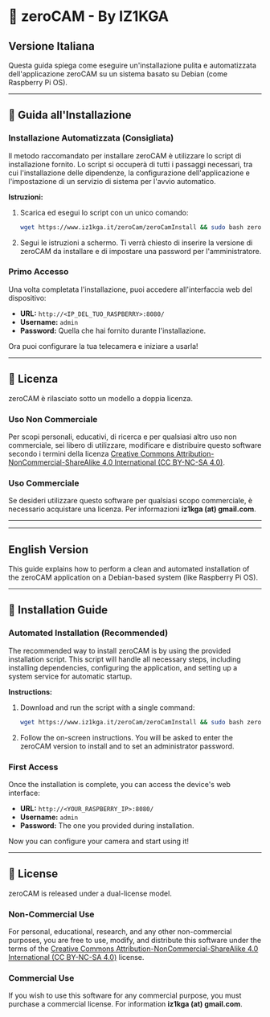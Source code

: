 # 📸 zeroCAM - By IZ1KGA

## Versione Italiana

Questa guida spiega come eseguire un'installazione pulita e automatizzata dell'applicazione zeroCAM su un sistema basato su Debian (come Raspberry Pi OS).

---

## 🚀 Guida all'Installazione

### Installazione Automatizzata (Consigliata)

Il metodo raccomandato per installare zeroCAM è utilizzare lo script di installazione fornito. Lo script si occuperà di tutti i passaggi necessari, tra cui l'installazione delle dipendenze, la configurazione dell'applicazione e l'impostazione di un servizio di sistema per l'avvio automatico.

**Istruzioni:**

1.  Scarica ed esegui lo script con un unico comando:
    ```bash
    wget https://www.iz1kga.it/zeroCam/zeroCamInstall && sudo bash zeroCamInstall
    ```
2.  Segui le istruzioni a schermo. Ti verrà chiesto di inserire la versione di zeroCAM da installare e di impostare una password per l'amministratore.

### Primo Accesso

Una volta completata l'installazione, puoi accedere all'interfaccia web del dispositivo:

* **URL:** `http://<IP_DEL_TUO_RASPBERRY>:8080/`
* **Username:** `admin`
* **Password:** Quella che hai fornito durante l'installazione.

Ora puoi configurare la tua telecamera e iniziare a usarla!

---

## 📜 Licenza

zeroCAM è rilasciato sotto un modello a doppia licenza.

### Uso Non Commerciale

Per scopi personali, educativi, di ricerca e per qualsiasi altro uso non commerciale, sei libero di utilizzare, modificare e distribuire questo software secondo i termini della licenza [Creative Commons Attribution-NonCommercial-ShareAlike 4.0 International (CC BY-NC-SA 4.0)](https://creativecommons.org/licenses/by-nc-sa/4.0/).

### Uso Commerciale

Se desideri utilizzare questo software per qualsiasi scopo commerciale, è necessario acquistare una licenza. Per informazioni **iz1kga (at) gmail.com**.

---
---
## English Version

This guide explains how to perform a clean and automated installation of the zeroCAM application on a Debian-based system (like Raspberry Pi OS).

---

## 🚀 Installation Guide

### Automated Installation (Recommended)

The recommended way to install zeroCAM is by using the provided installation script. This script will handle all necessary steps, including installing dependencies, configuring the application, and setting up a system service for automatic startup.

**Instructions:**

1.  Download and run the script with a single command:
    ```bash
    wget https://www.iz1kga.it/zeroCam/zeroCamInstall && sudo bash zeroCamInstall
    ```
2.  Follow the on-screen instructions. You will be asked to enter the zeroCAM version to install and to set an administrator password.

### First Access

Once the installation is complete, you can access the device's web interface:

* **URL:** `http://<YOUR_RASPBERRY_IP>:8080/`
* **Username:** `admin`
* **Password:** The one you provided during installation.

Now you can configure your camera and start using it!

---

## 📜 License

zeroCAM is released under a dual-license model.

### Non-Commercial Use

For personal, educational, research, and any other non-commercial purposes, you are free to use, modify, and distribute this software under the terms of the [Creative Commons Attribution-NonCommercial-ShareAlike 4.0 International (CC BY-NC-SA 4.0)](https://creativecommons.org/licenses/by-nc-sa/4.0/) license.

### Commercial Use

If you wish to use this software for any commercial purpose, you must purchase a commercial license. For information **iz1kga (at) gmail.com**.